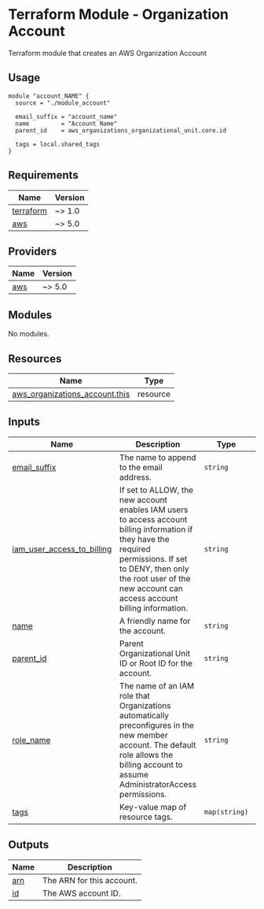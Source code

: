 # Terraform Module - Organization Account

Terraform module that creates an AWS Organization Account

## Usage

```hcl
module "account_NAME" {
  source = "./module_account"

  email_suffix = "account_name"
  name         = "Account Name"
  parent_id    = aws_organizations_organizational_unit.core.id

  tags = local.shared_tags
}
```

<!-- BEGIN_TF_DOCS -->
## Requirements

| Name | Version |
|------|---------|
| <a name="requirement_terraform"></a> [terraform](#requirement\_terraform) | ~> 1.0 |
| <a name="requirement_aws"></a> [aws](#requirement\_aws) | ~> 5.0 |

## Providers

| Name | Version |
|------|---------|
| <a name="provider_aws"></a> [aws](#provider\_aws) | ~> 5.0 |

## Modules

No modules.

## Resources

| Name | Type |
|------|------|
| [aws_organizations_account.this](https://registry.terraform.io/providers/hashicorp/aws/latest/docs/resources/organizations_account) | resource |

## Inputs

| Name | Description | Type | Default | Required |
|------|-------------|------|---------|:--------:|
| <a name="input_email_suffix"></a> [email\_suffix](#input\_email\_suffix) | The name to append to the email address. | `string` | n/a | yes |
| <a name="input_iam_user_access_to_billing"></a> [iam\_user\_access\_to\_billing](#input\_iam\_user\_access\_to\_billing) | If set to ALLOW, the new account enables IAM users to access account billing information if they have the required permissions. If set to DENY, then only the root user of the new account can access account billing information. | `string` | `"ALLOW"` | no |
| <a name="input_name"></a> [name](#input\_name) | A friendly name for the account. | `string` | n/a | yes |
| <a name="input_parent_id"></a> [parent\_id](#input\_parent\_id) | Parent Organizational Unit ID or Root ID for the account. | `string` | n/a | yes |
| <a name="input_role_name"></a> [role\_name](#input\_role\_name) | The name of an IAM role that Organizations automatically preconfigures in the new member account. The default role allows the billing account to assume AdministratorAccess permissions. | `string` | `"RootBillingCrossAccountAssumeAdmin"` | no |
| <a name="input_tags"></a> [tags](#input\_tags) | Key-value map of resource tags. | `map(string)` | `{}` | no |

## Outputs

| Name | Description |
|------|-------------|
| <a name="output_arn"></a> [arn](#output\_arn) | The ARN for this account. |
| <a name="output_id"></a> [id](#output\_id) | The AWS account ID. |
<!-- END_TF_DOCS -->
